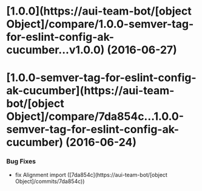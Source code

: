 <a name="1.0.0"></a>
# [1.0.0](https://aui-team-bot/[object Object]/compare/1.0.0-semver-tag-for-eslint-config-ak-cucumber...v1.0.0) (2016-06-27)



<a name="1.0.0-semver-tag-for-eslint-config-ak-cucumber"></a>
# [1.0.0-semver-tag-for-eslint-config-ak-cucumber](https://aui-team-bot/[object Object]/compare/7da854c...1.0.0-semver-tag-for-eslint-config-ak-cucumber) (2016-06-24)


### Bug Fixes

* fix Alignment import ([7da854c](https://aui-team-bot/[object Object]/commits/7da854c))



